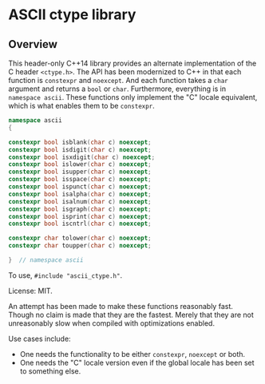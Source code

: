 # ASCII ctype library

## Overview

This header-only C++14 library provides an alternate implementation of the C
header `<ctype.h>`.  The API has been modernized to C++ in that each function
is `constexpr` and `noexcept`.  And each function takes a `char` argument and
returns a `bool` or `char`.  Furthermore, everything is in `namespace ascii`.  These functions
only implement the "C" locale equivalent, which is what enables them to be `constexpr`.

```c++
namespace ascii
{

constexpr bool isblank(char c) noexcept;
constexpr bool isdigit(char c) noexcept;
constexpr bool isxdigit(char c) noexcept;
constexpr bool islower(char c) noexcept;
constexpr bool isupper(char c) noexcept;
constexpr bool isspace(char c) noexcept;
constexpr bool ispunct(char c) noexcept;
constexpr bool isalpha(char c) noexcept;
constexpr bool isalnum(char c) noexcept;
constexpr bool isgraph(char c) noexcept;
constexpr bool isprint(char c) noexcept;
constexpr bool iscntrl(char c) noexcept;

constexpr char tolower(char c) noexcept;
constexpr char toupper(char c) noexcept;

}  // namespace ascii
```

To use, `#include "ascii_ctype.h"`.

License: MIT.

An attempt has been made to make these functions reasonably fast.  Though no
claim is made that they are the fastest.  Merely that they are not unreasonably
slow when compiled with optimizations enabled.

Use cases include:

* One needs the functionality to be either `constexpr`, `noexcept` or both.
* One needs the "C" locale version even if the global locale has been set to something else.
